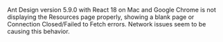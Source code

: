 Ant Design version 5.9.0 with React 18 on Mac and Google Chrome is not displaying the Resources page properly, showing a blank page or Connection Closed/Failed to Fetch errors. Network issues seem to be causing this behavior.
